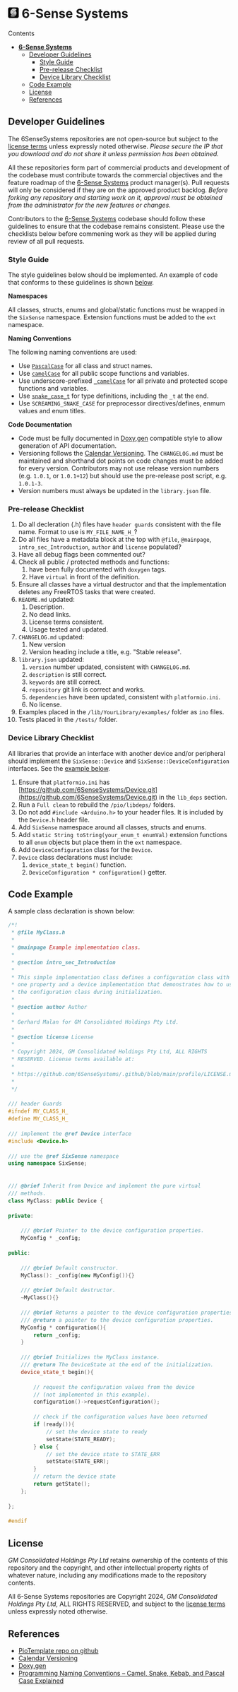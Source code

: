 # [![Github Repo](https://github.com/6SenseSystems/.github/blob/main/.img/LOGO_24.png)](https://github.com/6SenseSystems)  **6-Sense Systems**


Contents
- [  **6-Sense Systems**](#--6-sense-systems)
  - [Developer Guidelines](#developer-guidelines)
    - [Style Guide](#style-guide)
    - [Pre-release Checklist](#pre-release-checklist)
    - [Device Library Checklist](#device-library-checklist)
  - [Code Example](#code-example)
  - [License](#license)
  - [References](#references)

## Developer Guidelines

The 6SenseSystems repositories are not open-source but subject to the [license terms](https://github.com/6SenseSystems/.github/blob/main/profile/LICENSE.md) unless expressly noted otherwise. *Please secure the IP that you download and do not share it unless permission has been obtained.*

All these repositories form part of commercial products and development of the codebase must contribute towards the commercial objectives and the feature roadmap of the [6-Sense Systems](https://github.com/6SenseSystems) product manager(s). Pull requests will only be considered if they are on the approved product backlog. *Before forking any repository and starting work on it, approval must be obtained from the administrator for the new features or changes.*

Contributors to the [6-Sense Systems](https://github.com/6SenseSystems) codebase should follow these guidelines to ensure that the codebase remains consistent. Please use the checklists below before commening work as they will be applied during review of all pull requests.

### Style Guide

The style guidelines below should be implemented. An example of code that conforms to these guidelines is shown [below](#code-example).

**Namespaces**

All classes, structs, enums and global/static functions must be wrapped in the `SixSense` namespace. Extension functions must be added to the `ext` namespace.

**Naming Conventions**

The following naming conventions are used:
* Use [`PascalCase`](https://www.freecodecamp.org/news/programming-naming-conventions-explained/) for all class and struct names.
* Use [`camelCase`](https://www.freecodecamp.org/news/programming-naming-conventions-explained/) for all public scope functions and variables.
* Use underscore-prefixed [`_camelCase`](https://www.freecodecamp.org/news/programming-naming-conventions-explained/) for all private and protected scope functions and variables.
* Use [`snake_case_t`](https://www.freecodecamp.org/news/programming-naming-conventions-explained/) for type definitions, including the `_t` at the end. 
* Use `SCREAMING_SNAKE_CASE` for preprocessor directives/defines, enmum values and enum titles.

**Code Documentation**

* Code must be fully documented in [<span style="text-decoration: underline">Doxy,gen</span>](https://www.doxygen.nl/) compatible style to allow generation of API documentation.
* Versioning follows the [Calendar Versioning](https://calver.org/). The `CHANGELOG.md` must be maintained and shorthand dot points on code changes must be added for every version. Contributors may not use release version numbers (e.g. `1.0.1`, or `1.0.1+12`) but should use the pre-release post script, e.g. `1.0.1-3`.
* Version numbers must always be updated in the `library.json` file.

### Pre-release Checklist

  1. Do all decleration (.h) files have `header guards` consistent with the file name. Format to use is `MY_FILE_NAME_H_`?
  2. Do all files have a metadata block at the top with `@file`, `@mainpage`, `intro_sec_Introduction`, `author` and `license` populated?
  3. Have all debug flags been commented out?
  4. Check all public / protected methods and functions:  
     1. have been fully documented with `doxygen` tags.
     2. Have `virtual` in front of the definition.
  5. Ensure all classes have a virtual destructor and that the implementation deletes any FreeRTOS tasks that were created.
  6. `README.md` updated:
     1. Description.
     2. No dead links.
     3. License terms consistent.
     4. Usage tested and updated.
  7. `CHANGELOG.md` updated:
     1. New version 
     2. Version heading include a title, e.g. "Stable release".
  8. `library.json` updated:
     1. `version` number updated, consistent with `CHANGELOG.md`.
     2. `description` is still correct.
     3. `keywords` are still correct.
     4. `repository` git link is correct and works.
     5. `dependencies` have been updated, consistent with `platformio.ini`.
     6. No license.
  9.  Examples placed in the `/lib/YourLibrary/examples/` folder as `ino` files.
  10. Tests placed in the `/tests/` folder.

### Device Library Checklist

All libraries that provide an interface with another device and/or peripheral should implement the `SixSense::Device` and `SixSense::DeviceConfiguration` interfaces. See the [example below](#code-example).

  1. Ensure that `platformio.ini` has [https://github.com/6SenseSystems/Device.git](https://github.com/6SenseSystems/Device.git) in the `lib_deps` section.
  2. Run a `Full clean` to rebuild the `/pio/libdeps/` folders.
  2. Do not add `#include <Arduino.h>` to your header files.  It is included by the `Device.h` header file.
  3. Add `SixSense` namespace around all classes, structs and enums.
  4. Add `static String toString(your_enum_t enumVal)` extension functions to all `enum` objects but place them in the `ext` namespace.
  5. Add `DeviceConfiguration` class for the `Device`.
  6. `Device` class declarations must include:
     1. `device_state_t begin()` function.
     2. `DeviceConfiguration * configuration()` getter.


## Code Example


A sample class declaration is shown below:

```C++
/*!
 * @file MyClass.h
 *
 * @mainpage Example implementation class.
 *
 * @section intro_sec_Introduction
 *
 * This simple implementation class defines a configuration class with
 * one property and a device implementation that demonstrates how to use 
 * the configuration class during initialization.
 * 
 * @section author Author
 *
 * Gerhard Malan for GM Consolidated Holdings Pty Ltd.
 *
 * @section license License
 * 
 * Copyright 2024, GM Consolidated Holdings Pty Ltd, ALL RIGHTS 
 * RESERVED. License terms available at:
 * 
 * https://github.com/6SenseSystems/.github/blob/main/profile/LICENSE.md)
 * 
 */

/// header Guards
#ifndef MY_CLASS_H_
#define MY_CLASS_H_

/// implement the @ref Device interface
#include <Device.h>

/// use the @ref SixSense namespace
using namespace SixSense;


/// @brief Inherit from Device and implement the pure virtual 
/// methods.
class MyClass: public Device {

private: 

    /// @brief Pointer to the device configuration properties.
    MyConfig * _config;

public:

    /// @brief Default constructor.
    MyClass(): _config(new MyConfig()){}

    /// @brief Default destructor.
    ~MyClass(){}

    /// @brief Returns a pointer to the device configuration properties.
    /// @return a pointer to the device configuration properties.
    MyConfig * configuration(){
        return _config;
    }

    /// @brief Initializes the MyClass instance.
    /// @return The DeviceState at the end of the initialization.
    device_state_t begin(){

        // request the configuration values from the device 
        // (not implemented in this example).
        configuration()->requestConfiguration();

        // check if the configuration values have been returned 
        if (ready()){
            // set the device state to ready
            setState(STATE_READY);  
        } else {
            // set the device state to STATE_ERR
            setState(STATE_ERR);
        }
        // return the device state
        return getState();
    };

};

#endif 

```


## License

*GM Consolidated Holdings Pty Ltd* retains ownership of the contents of this repository and the copyright, and other intellectual property rights of whatever nature, including any modifications made to the repository contents.

All 6-Sense Systems repositories are Copyright 2024, *GM Consolidated Holdings Pty Ltd*, ALL RIGHTS RESERVED, and subject to the [license terms](https://github.com/6SenseSystems/.github/blob/main/profile/LICENSE.md) unless expressly noted otherwise.
 

## References
* [PioTemplate repo on github](https://github.com/6SenseSystems/PioTemplate)
* [Calendar Versioning](https://calver.org/)
* [<span style="text-decoration: underline">Doxy,gen</span>](https://www.doxygen.nl/)
* [Programming Naming Conventions – Camel, Snake, Kebab, and Pascal Case Explained](https://www.freecodecamp.org/news/programming-naming-conventions-explained/)

